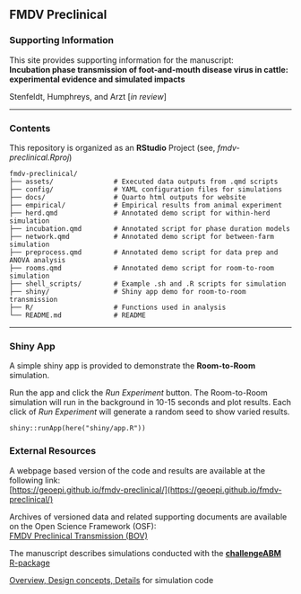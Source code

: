 ## FMDV Preclinical

### Supporting Information  
This site provides supporting information for the manuscript:  
**Incubation phase transmission of foot-and-mouth disease virus in cattle: experimental evidence and simulated impacts**  
  
Stenfeldt, Humphreys, and Arzt     [*in review*]  

---

### Contents  
This repository is organized as an **RStudio** Project (see, *fmdv-preclinical.Rproj*)  
```
fmdv-preclinical/
├── assets/               # Executed data outputs from .qmd scripts
├── config/               # YAML configuration files for simulations
├── docs/                 # Quarto html outputs for website
├── empirical/            # Empirical results from animal experiment   
├── herd.qmd              # Annotated demo script for within-herd simulation
├── incubation.qmd        # Annotated script for phase duration models
├── network.qmd           # Annotated demo script for between-farm simulation
├── preprocess.qmd        # Annotated demo script for data prep and ANOVA analysis
├── rooms.qmd             # Annotated demo script for room-to-room simulation
├── shell_scripts/        # Example .sh and .R scripts for simulation
├── shiny/                # Shiny app demo for room-to-room transmission
├── R/                    # Functions used in analysis
└── README.md             # README
```
---
  
### Shiny App  
A simple shiny app is provided to demonstrate the **Room-to-Room** simulation.  
  
Run the app and click the *Run Experiment* button. The Room-to-Room simulation will run in the background in 10-15 seconds and plot results.  Each click of *Run Experiment* will generate a random seed to show varied results.  
```
shiny::runApp(here("shiny/app.R"))
```
        
### External Resources    
     
A webpage based version of the code and results are available at the following link:    
[https://geoepi.github.io/fmdv-preclinical/](https://geoepi.github.io/fmdv-preclinical/)  
  
Archives of versioned data and related supporting documents are available on the Open Science Framework (OSF):   
[FMDV Preclinical Transmission (BOV)](https://osf.io/qf2wr/)  
   
The manuscript describes simulations conducted with the [**challengeABM** R-package](https://github.com/geoepi/challengeABM)  


[Overview, Design concepts, Details](https://github.com/geoepi/challengeABM/blob/main/ODD_Decription.md) for simulation code   
  
  
   

